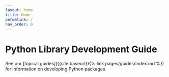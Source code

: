 ```yaml
---
layout: home
title: Home
permalink: /
nav_order: 0
---
```


# Python Library Development Guide

See our
[topical guides]({{site.baseurl}}{% link pages/guides/index.md %})
for information on developing Python packages.

